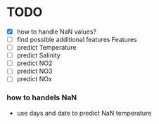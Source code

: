 

# TODO

- [x] how to handle NaN values?
- [ ] find possible additional features Features
- [ ] predict Temperature
- [ ] predict Salinity
- [ ] predict NO2
- [ ] predict NO3
- [ ] predict NOx

### how to handels NaN

- use days and date to predict NaN temperature
